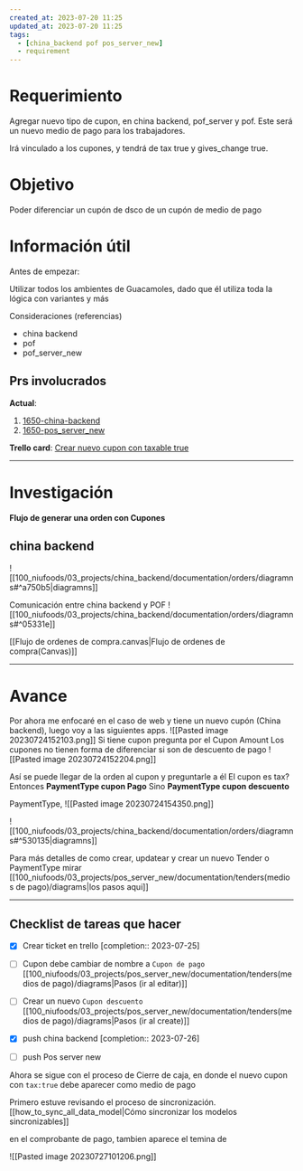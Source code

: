 ```yaml
---
created_at: 2023-07-20 11:25
updated_at: 2023-07-20 11:25
tags:
  - [china_backend pof pos_server_new]
  - requirement
---
```




# Requerimiento

Agregar nuevo tipo de cupon, en china backend, pof_server y pof.
Este será un nuevo medio de pago para los trabajadores.

Irá vinculado a los cupones, y tendrá de tax true y gives_change true.

# Objetivo

Poder diferenciar un cupón de dsco de un cupón de medio de pago

# Información útil

Antes de empezar:

Utilizar todos los ambientes de Guacamoles, dado que él utiliza toda la lógica con variantes y más

Consideraciones (referencias)
- china backend
- pof
- pof_server_new

## Prs involucrados

**Actual**: 
1. [1650-china-backend](https://bitbucket.org/niusushi/china-backend/pull-requests/339)
3. [1650-pos_server_new](https://bitbucket.org/nnodes/pof_server_new/pull-requests/359?t=1)


**Trello card**: [Crear nuevo cupon con taxable true](https://trello.com/c/m7SF2MYG/1650-crear-nuevo-cupon-con-taxable-true)

---
# Investigación

**Flujo de generar una orden con Cupones**

## china backend 
![[100_niufoods/03_projects/china_backend/documentation/orders/diagramns#^a750b5|diagramns]]

 

Comunicación entre china backend y POF
![[100_niufoods/03_projects/china_backend/documentation/orders/diagramns#^05331e]]


[[Flujo de ordenes de compra.canvas|Flujo de ordenes de compra(Canvas)]]


---
# Avance


Por ahora me enfocaré  en el caso de web y tiene un nuevo cupón  (China backend), luego voy a las siguientes apps.
![[Pasted image 20230724152103.png]]
Si tiene cupon pregunta por el Cupon Amount
Los cupones no tienen forma de diferenciar si son de descuento de pago
![[Pasted image 20230724152204.png]]

Así se puede llegar de la orden al cupon y preguntarle a él
El cupon es tax?
	Entonces **PaymentType cupon Pago**
	Sino **PaymentType cupon descuento**

PaymentType,
![[Pasted image 20230724154350.png]]


![[100_niufoods/03_projects/china_backend/documentation/orders/diagramns#^530135|diagramns]]


Para más detalles de como crear, updatear y crear un nuevo Tender o PaymentType mirar [[100_niufoods/03_projects/pos_server_new/documentation/tenders(medios de pago)/diagrams|los pasos aqui]]

---
## Checklist de tareas que hacer 


- [x] Crear ticket en trello  [completion:: 2023-07-25]
- [ ] Cupon debe cambiar de nombre a `Cupon de pago` [[100_niufoods/03_projects/pos_server_new/documentation/tenders(medios de pago)/diagrams|Pasos (ir al editar)]]
- [ ] Crear un nuevo `Cupon descuento` [[100_niufoods/03_projects/pos_server_new/documentation/tenders(medios de pago)/diagrams|Pasos (ir al create)]]

- [x] push china backend  [completion:: 2023-07-26]
- [ ] push Pos server new

Ahora se sigue con el proceso de Cierre de caja, en donde el nuevo cupon con `tax:true` debe aparecer como medio de pago

Primero estuve revisando el proceso de sincronización.
[[how_to_sync_all_data_model|Cómo sincronizar los modelos sincronizables]]



en el comprobante de pago, tambien aparece el temina de 

![[Pasted image 20230727101206.png]]
